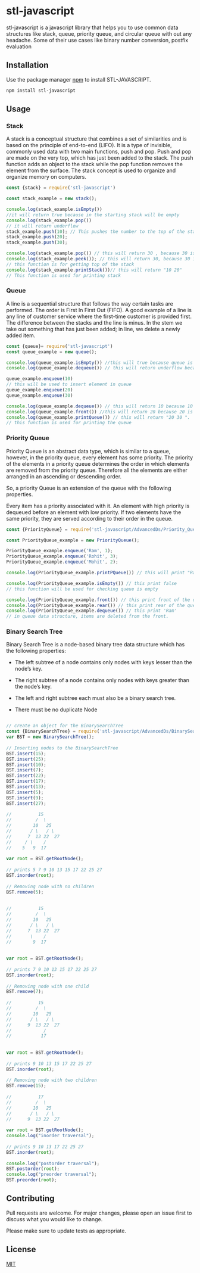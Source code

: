 # stl-javascript

stl-javascript is a javascript library that helps you to use common data structures like stack, queue, priority queue, and circular queue with out any headache. 
Some of their use cases like binary number conversion, postfix evaluation

## Installation

Use the package manager [npm](https://www.npmjs.com/) to install STL-JAVASCRIPT.

```bash
npm install stl-javascript
```

## Usage
### Stack
A stack is a conceptual structure that combines a set of similarities and is based on the principle of end-to-end (LIFO). It is a type of invisible, commonly used data with two main functions, push and pop. Push and pop are made on the very top, which has just been added to the stack. The push function adds an object to the stack while the pop function removes the element from the surface. The stack concept is used to organize and organize memory on computers.
```javascript
const {stack} = require('stl-javascript')

const stack_example = new stack();

console.log(stack_example.isEmpty())
//it will return true because in the starting stack will be empty
console.log(stack_example.pop())
// it will return underflow 
stack_example.push(10); // This pushes the number to the top of the stack
stack_example.push(20);
stack_example.push(30);

console.log(stack_example.pop()) // this will return 30 , because 30 is at the top of the stack
console.log(stack_example.peek()); // this will return 30, because 30 is at the top of the stack 
// this function is for getting top of the stack
console.log(stack_example.printStack())// this will return "10 20"
// This function is used for printing stack

```


### Queue
A line is a sequential structure that follows the way certain tasks are performed. The order is First In First Out (FIFO). A good example of a line is any line of customer service where the first-time customer is provided first. The difference between the stacks and the line is minus. In the stem we take out something that has just been added; in line, we delete a newly added item.

```javascript
const {queue}= require('stl-javascript')
const queue_example = new queue();

console.log(queue_example.isEmpty()) //this will true because queue is empty at starting
console.log(queue_example.dequeue()) // this will return underflow because queue is empty at starting

queue_example.enqueue(10)
// this will be used to insert element in queue
queue_example.enqueue(20)
queue_example.enqueue(30)

console.log(queue_example.dequeue()) // this will return 10 because 10 is at the front of the queue
console.log(queue_example.front()) //this will return 20 because 20 is at the front of the queue
console.log(queue_example.printQueue()) // this will return "20 30 ". 
// this function is used for printing the queue
```
### Priority Queue
Priority Queue is an abstract data type, which is similar to a queue, however, in the priority queue, every element has some priority. The priority of the elements in a priority queue determines the order in which elements are removed from the priority queue. Therefore all the elements are either arranged in an ascending or descending order.

So, a priority Queue is an extension of the queue with the following properties. 

Every item has a priority associated with it.
An element with high priority is dequeued before an element with low priority.
If two elements have the same priority, they are served according to their order in the queue.
```javascript
const {PriorityQueue} = require('stl-javascript/AdvancedDs/Priority_Queue')

const PriorityQueue_example = new PriorityQueue();

PriorityQueue_example.enqueue('Ram', 1);
PriorityQueue_example.enqueue('Rohit', 3);
PriorityQueue_example.enqueue('Mohit', 2);

console.log(PriorityQueue_example.printPQueue()) // this will print "Ram Mohit Rohit " , elements are ordered due to priority

console.log(PriorityQueue_example.isEmpty()) // this print false
// this function will be used for checking queue is empty

console.log(PriorityQueue_example.front()) // this print front of the queue e.g Ram
console.log(PriorityQueue_example.rear()) // this print rear of the queue e.g Rohit 
console.log(PriorityQueue_example.dequeue()) // this print 'Ram'
// in queue data structure, items are deleted from the front.


```

### Binary Search Tree
Binary Search Tree is a node-based binary tree data structure which has the following properties:  

* The left subtree of a node contains only nodes with keys lesser than the node’s key.

* The right subtree of a node contains only nodes with keys greater than the node’s key.

* The left and right subtree each must also be a binary search tree. 

* There must be no duplicate Node

```javascript 

// create an object for the BinarySearchTree
const {BinarySearchTree} = require('stl-javascript/AdvancedDs/BinarySearchTree')
var BST = new BinarySearchTree();
 
// Inserting nodes to the BinarySearchTree
BST.insert(15);
BST.insert(25);
BST.insert(10);
BST.insert(7);
BST.insert(22);
BST.insert(17);
BST.insert(13);
BST.insert(5);
BST.insert(9);
BST.insert(27);
                         
//          15
//         /  \
//        10   25
//       / \   / \
//      7  13 22  27
//     / \    /
//    5   9  17
 
var root = BST.getRootNode();
             
// prints 5 7 9 10 13 15 17 22 25 27
BST.inorder(root);
             
// Removing node with no children
BST.remove(5);
             
             
//          15
//         /  \
//        10   25
//       / \   / \
//      7  13 22  27
//       \    /
//        9  17
             
                         
var root = BST.getRootNode();
             
// prints 7 9 10 13 15 17 22 25 27
BST.inorder(root);
             
// Removing node with one child
BST.remove(7);
             
//          15
//         /  \
//        10   25
//       / \   / \
//      9  13 22  27
//            /
//           17
             
             
var root = BST.getRootNode();
 
// prints 9 10 13 15 17 22 25 27
BST.inorder(root);
             
// Removing node with two children
BST.remove(15);
     
//          17
//         /  \
//        10   25
//       / \   / \
//      9  13 22  27
 
var root = BST.getRootNode();
console.log("inorder traversal");
 
// prints 9 10 13 17 22 25 27
BST.inorder(root);
             
console.log("postorder traversal");
BST.postorder(root);
console.log("preorder traversal");
BST.preorder(root);

```
## Contributing
Pull requests are welcome. For major changes, please open an issue first to discuss what you would like to change.

Please make sure to update tests as appropriate.

## License
[MIT](https://choosealicense.com/licenses/mit/)